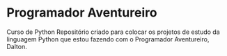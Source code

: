 # Programador Aventureiro
 Curso de Python
 Repositório criado para colocar os projetos de estudo da linguagem Python que estou fazendo com o Programador Aventureiro, Dalton.
